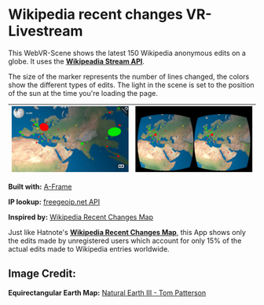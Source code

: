 # Wikipedia recent changes VR-Livestream

This WebVR-Scene shows the latest 150 Wikipedia anonymous edits on a globe.
It uses the <a href="https://www.mediawiki.org/wiki/API:Recent_changes_stream" title="Visit API description" target="blank">__Wikipeadia Stream API__</a>.

The size of the marker represents the number of lines changed, the colors show the different types of edits. The light in the scene is set to the position of the sun at the time you're loading the page.

|<img src="app/assets/images/screen-desktop.jpg" alt="screenshot" />|<img src="app/assets/images/screen-mobile.jpg" alt="screenshot" />|
| --- | --- |

__Built with:__ <a href="https://aframe.io/" title="Visit page" target="_blank">A-Frame</a>

__IP lookup:__ <a href="https://freegeoip.net/" title="Visit page" target="_blank">freegeoip.net API</a>

__Inspired by:__ <a href="http://rcmap.hatnote.com/#en" target="_blank" title="Wikipedia Recent Changes Map">Wikipedia Recent Changes Map</a>

Just like Hatnote's <a href="http://rcmap.hatnote.com/#en" target="_blank" title="Wikipedia Recent Changes Map">__Wikipedia Recent Changes Map__</a>, this App shows only the edits made by unregistered users which account for only 15% of the actual edits made to Wikipedia entries worldwide. 


## Image Credit:
__Equirectangular Earth Map:__ <a href="http://www.shadedrelief.com/natural3/pages/textures.html" title="Visit page" target="blank">Natural Earth III - Tom Patterson</a>
